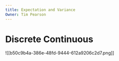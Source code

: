 ```yaml
---
title: Expectation and Variance
Owner: Tim Pearson
---
```

# Discrete Continuous
![[b50c9b4a-386e-48fd-9444-612a9206c2d7.png]]